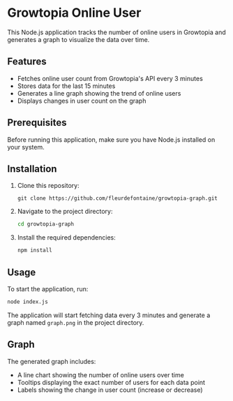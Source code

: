 # Growtopia Online User

This Node.js application tracks the number of online users in Growtopia and generates a graph to visualize the data over time.

## Features

- Fetches online user count from Growtopia's API every 3 minutes
- Stores data for the last 15 minutes
- Generates a line graph showing the trend of online users
- Displays changes in user count on the graph

## Prerequisites

Before running this application, make sure you have Node.js installed on your system.

## Installation

1. Clone this repository:
   ```
   git clone https://github.com/fleurdefontaine/growtopia-graph.git
   ```

2. Navigate to the project directory:
   ```bash
   cd growtopia-graph
   ```

3. Install the required dependencies:
   ```bash
   npm install
   ```

## Usage

To start the application, run:

```bash
node index.js
```

The application will start fetching data every 3 minutes and generate a graph named `graph.png` in the project directory.

## Graph

The generated graph includes:

- A line chart showing the number of online users over time
- Tooltips displaying the exact number of users for each data point
- Labels showing the change in user count (increase or decrease)